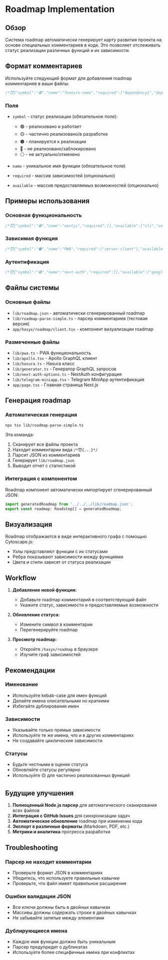 # Roadmap Implementation

## Обзор

Система roadmap автоматически генерирует карту развития проекта на основе специальных комментариев в коде. Это позволяет отслеживать статус реализации различных функций и их зависимости.

## Формат комментариев

Используйте следующий формат для добавления roadmap комментариев в ваши файлы:

```javascript
/*😈{"symbol":"🟢","name":"feature-name","required":["dependency1","dependency2"],"available":["provides1","provides2"]}*/
```

### Поля

- `symbol` - статус реализации (обязательное поле):
  - 🟢 - реализовано и работает
  - 🟡 - частично реализовано/в разработке
  - 🟠 - планируется к реализации
  - 🔴 - не реализовано/заблокировано
  - ⚪ - не актуально/отменено

- `name` - уникальное имя функции (обязательное поле)
- `required` - массив зависимостей (опционально)
- `available` - массив предоставляемых возможностей (опционально)

## Примеры использования

### Основная функциональность
```javascript
/*😈{"symbol":"🟢","name":"nextjs","required":[],"available":["cli","server-client","client"]}*/
```

### Зависимая функция
```javascript
/*😈{"symbol":"🟠","name":"PWA","required":["server-client"],"available":["notifications","install-prompt","offline-support"]}*/
```

### Аутентификация
```javascript
/*😈{"symbol":"🟢","name":"next-auth","required":[],"available":["google-auth","yandex-auth","vk-auth","telegram-auth","telegram-miniapp-auth"]}*/
```

## Файлы системы

### Основные файлы
- `lib/roadmap.json` - автоматически сгенерированный roadmap
- `lib/roadmap-parse-simple.ts` - парсер комментариев (тестовая версия)
- `app/hasyx/roadmap/client.tsx` - компонент визуализации roadmap

### Размеченные файлы
- `lib/pwa.ts` - PWA функциональность
- `lib/apollo.tsx` - Apollo GraphQL клиент
- `lib/hasura.ts` - Hasura класс
- `lib/generator.ts` - Генератор GraphQL запросов
- `lib/next-auth-options.ts` - NextAuth конфигурация
- `lib/telegram-miniapp.tsx` - Telegram MiniApp аутентификация
- `app/page.tsx` - Главная страница Next.js

## Генерация roadmap

### Автоматическая генерация
```bash
npx tsx lib/roadmap-parse-simple.ts
```

Эта команда:
1. Сканирует все файлы проекта
2. Находит комментарии вида `/*😈{...}*/`
3. Парсит JSON из комментариев
4. Генерирует `lib/roadmap.json`
5. Выводит отчет с статистикой

### Интеграция с компонентом
Roadmap компонент автоматически импортирует сгенерированный JSON:

```typescript
import generatedRoadmap from '../../../lib/roadmap.json';
export const roadmap: Roadstep[] = generatedRoadmap;
```

## Визуализация

Roadmap отображается в виде интерактивного графа с помощью Cytoscape.js:
- Узлы представляют функции с их статусами
- Ребра показывают зависимости между функциями
- Цвета и стили зависят от статуса реализации

## Workflow

1. **Добавление новой функции:**
   - Добавьте roadmap комментарий в соответствующий файл
   - Укажите статус, зависимости и предоставляемые возможности

2. **Обновление статуса:**
   - Измените символ в комментарии
   - Перегенерируйте roadmap

3. **Просмотр roadmap:**
   - Откройте `/hasyx/roadmap` в браузере
   - Изучите граф зависимостей

## Рекомендации

### Именование
- Используйте kebab-case для имен функций
- Делайте имена описательными но краткими
- Избегайте дублирования имен

### Зависимости
- Указывайте только прямые зависимости
- Используйте те же имена, что и в других комментариях
- Не создавайте циклические зависимости

### Статусы
- Будьте честными в оценке статуса
- Обновляйте статусы регулярно
- Используйте 🟡 для частично реализованных функций

## Будущие улучшения

1. **Полноценный Node.js парсер** для автоматического сканирования всех файлов
2. **Интеграция с GitHub Issues** для синхронизации задач
3. **Автоматическое обновление** roadmap при изменении кода
4. **Экспорт в различные форматы** (Markdown, PDF, etc.)
5. **Метрики и аналитика** прогресса разработки

## Troubleshooting

### Парсер не находит комментарии
- Проверьте формат JSON в комментариях
- Убедитесь, что используете правильные кавычки
- Проверьте, что файл имеет правильное расширение

### Ошибки валидации JSON
- Все ключи должны быть в двойных кавычках
- Массивы должны содержать строки в двойных кавычках
- Не забывайте запятые между элементами

### Дублирующиеся имена
- Каждое имя функции должно быть уникальным
- Парсер предупредит о дубликатах
- Используйте более специфичные имена при конфликтах